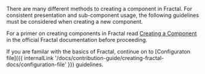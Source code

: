There are many different methods to creating a component in Fractal. For consistent presentation and sub-component usage, the following guidelines must be considered when creating a new component.

For a primer on creating components in Fractal read [Creating a Component](https://fractal.build/guide/components/creating-a-component.html#creating-the-view-file) in the official Fractal documentation before proceeding.

If you are familar with the basics of Fractal, continue on to [Configuraton file]({{ internalLink '/docs/contribution-guide/creating-fractal-docs/configuration-file' }}) guidelines.
